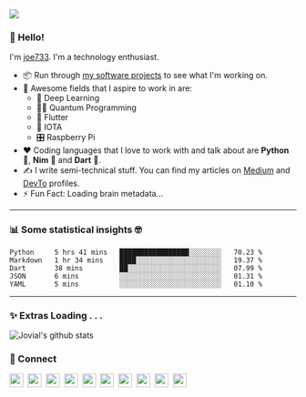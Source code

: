 <img src='https://i.stack.imgur.com/UbstJ.png' />

### 👋 Hello!
I'm [joe733](https://github.com/joe733). I'm a technology enthusiast.

- 📦 Run through [my software projects](https://github.com/joe733?tab=repositories) to see what I'm working on.
- 🤩 Awesome fields that I aspire to work in are:
	- 🧬 Deep Learning
	- 👨‍💻 Quantum Programming
	- 💙 Flutter
	- 💸 IOTA
	- 🎛 Raspberry Pi
- ❤️ Coding languages that I love to work with and talk about are **Python** 🐍, **Nim** 👑 and **Dart** 🎯.
- ✍️ I write semi-technical stuff. You can find my articles on [Medium](https://medium.com/@joe733/) and [DevTo](https://dev.to/joe733/) profiles.
- ⚡️ Fun Fact: Loading brain metadata...

---

### :bar_chart: Some statistical insights :nerd_face:

<!--START_SECTION:waka-->
```text
Python     5 hrs 41 mins   █████████████████░░░░░░░░   70.23 % 
Markdown   1 hr 34 mins    ████░░░░░░░░░░░░░░░░░░░░░   19.37 % 
Dart       38 mins         ██░░░░░░░░░░░░░░░░░░░░░░░   07.99 % 
JSON       6 mins          ░░░░░░░░░░░░░░░░░░░░░░░░░   01.31 % 
YAML       5 mins          ░░░░░░░░░░░░░░░░░░░░░░░░░   01.10 %
```
<!--END_SECTION:waka-->

---

### ✨ Extras Loading . . .

![Jovial's github stats](https://github-readme-stats.vercel.app/api?username=joe733&show_icons=true&hide_border=true)

### **🔗 Connect**
<a href='https://twitter.com/joe_733'><img src='https://i.stack.imgur.com/xR1Qg.png' width='24'/></a>&nbsp;
<a href='https://www.facebook.com/jovialjoejayarson'><img src='https://i.stack.imgur.com/U9qVP.png' width='24'/></a>&nbsp;
<a href='https://www.linkedin.com/in/joe733'><img src='https://i.stack.imgur.com/VrlLG.png' width='24'/></a>&nbsp;
<a href='https://dev.to/joe733'><img src='https://i.stack.imgur.com/Vsd9o.png' width='24'/></a>&nbsp;
<a href='https://dribbble.com/joe733'><img src='https://i.stack.imgur.com/m9Q2e.png' width='24'/></a>&nbsp;
<a href='https://medium.com/@joe733'><img src='https://i.stack.imgur.com/Il68G.png' width='24'/></a>&nbsp;
<a href='https://stackoverflow.com/users/8828460/joe733'><img src='https://i.stack.imgur.com/s23fT.png' width='24'/></a>&nbsp;
<a href='https://www.hackerrank.com/joe733'><img src='https://i.stack.imgur.com/giL3d.png' width='24'/></a>&nbsp;
<a href='https://www.codewars.com/users/joe733'><img src='https://i.stack.imgur.com/y9Ee7.png' width='24'/></a>&nbsp;
<a href='https://repl.it/@joe7py'><img src='https://i.stack.imgur.com/KYxIp.png' width='24'/></a>


